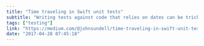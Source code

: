 ```yaml
---
title: "Time traveling in Swift unit tests"
subtitle: "Writing tests against code that relies on dates can be tricky. In this short post, John Sundell looks at how we can test such code in a simple and fun way, based on what he calls \"time traveling\"."
tags: ["testing"]
link: "https://medium.com/@johnsundell/time-traveling-in-swift-unit-tests-583a2c3ce85b"
date: "2017-04-28 07:45:18"
---
```

